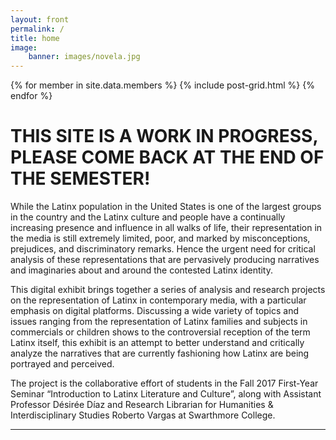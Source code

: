 ```yaml
---
layout: front
permalink: /
title: home
image:
    banner: images/novela.jpg
---
```


<div class="tiles">

{% for member in site.data.members %}
{% include post-grid.html %}
{% endfor %}

</div>

# THIS SITE IS A WORK IN PROGRESS, PLEASE COME BACK AT THE END OF THE SEMESTER!

While the Latinx population in the United States is one of the largest groups in the country and the Latinx culture and people have a continually increasing presence and influence in all walks of life, their representation in the media is still extremely limited, poor, and marked by misconceptions, prejudices, and discriminatory remarks. Hence the urgent need for critical analysis of these representations that are pervasively producing narratives and imaginaries about and around the contested Latinx identity.

This digital exhibit brings together a series of analysis and research projects on the representation of Latinx in contemporary media, with a particular emphasis on digital platforms. Discussing a wide variety of topics and issues ranging from the representation of Latinx families and subjects in commercials or children shows to the controversial reception of the term Latinx itself, this exhibit is an attempt to better understand and critically analyze the narratives that are currently fashioning how Latinx are being portrayed and perceived. 

The project is the collaborative effort of students in the Fall 2017 First-Year Seminar “Introduction to Latinx Literature and Culture”, along with Assistant Professor Désirée Díaz and Research Librarian for Humanities & Interdisciplinary Studies Roberto Vargas at Swarthmore College. 
 

<hr/>